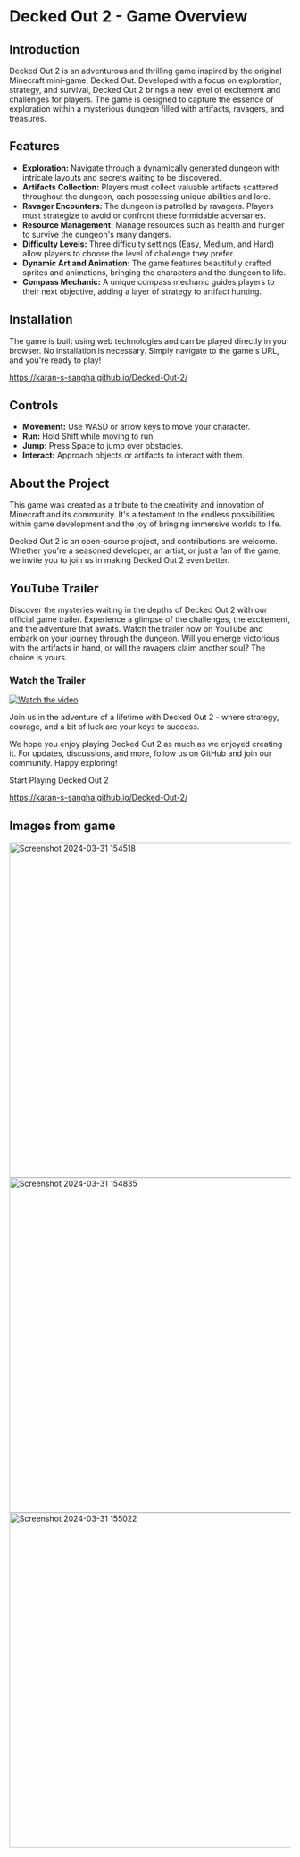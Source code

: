 # Decked Out 2 - Game Overview

## Introduction
Decked Out 2 is an adventurous and thrilling game inspired by the original Minecraft mini-game, Decked Out. Developed with a focus on exploration, strategy, and survival, Decked Out 2 brings a new level of excitement and challenges for players. The game is designed to capture the essence of exploration within a mysterious dungeon filled with artifacts, ravagers, and treasures.

## Features
- **Exploration:** Navigate through a dynamically generated dungeon with intricate layouts and secrets waiting to be discovered.
- **Artifacts Collection:** Players must collect valuable artifacts scattered throughout the dungeon, each possessing unique abilities and lore.
- **Ravager Encounters:** The dungeon is patrolled by ravagers. Players must strategize to avoid or confront these formidable adversaries.
- **Resource Management:** Manage resources such as health and hunger to survive the dungeon's many dangers.
- **Difficulty Levels:** Three difficulty settings (Easy, Medium, and Hard) allow players to choose the level of challenge they prefer.
- **Dynamic Art and Animation:** The game features beautifully crafted sprites and animations, bringing the characters and the dungeon to life.
- **Compass Mechanic:** A unique compass mechanic guides players to their next objective, adding a layer of strategy to artifact hunting.

## Installation
The game is built using web technologies and can be played directly in your browser. No installation is necessary. Simply navigate to the game's URL, and you're ready to play!

https://karan-s-sangha.github.io/Decked-Out-2/

## Controls
- **Movement:** Use WASD or arrow keys to move your character.
- **Run:** Hold Shift while moving to run.
- **Jump:** Press Space to jump over obstacles.
- **Interact:** Approach objects or artifacts to interact with them.

## About the Project
This game was created as a tribute to the creativity and innovation of Minecraft and its community. It's a testament to the endless possibilities within game development and the joy of bringing immersive worlds to life.

Decked Out 2 is an open-source project, and contributions are welcome. Whether you're a seasoned developer, an artist, or just a fan of the game, we invite you to join us in making Decked Out 2 even better.

## YouTube Trailer
Discover the mysteries waiting in the depths of Decked Out 2 with our official game trailer. Experience a glimpse of the challenges, the excitement, and the adventure that awaits. Watch the trailer now on YouTube and embark on your journey through the dungeon. Will you emerge victorious with the artifacts in hand, or will the ravagers claim another soul? The choice is yours.

### Watch the Trailer

[![Watch the video](https://img.youtube.com/vi/twIb8laOm_U/0.jpg)](https://www.youtube.com/watch?v=twIb8laOm_U)


Join us in the adventure of a lifetime with Decked Out 2 - where strategy, courage, and a bit of luck are your keys to success.

We hope you enjoy playing Decked Out 2 as much as we enjoyed creating it. For updates, discussions, and more, follow us on GitHub and join our community. Happy exploring!

Start Playing Decked Out 2

https://karan-s-sangha.github.io/Decked-Out-2/


## Images from game
<img width="600" alt="Screenshot 2024-03-31 154518" src="https://github.com/karan-s-sangha/Decked-Out-2/assets/122415428/14fd7a84-89d5-41c9-bf7c-9a0c4db2be24">
<img width="600" alt="Screenshot 2024-03-31 154835" src="https://github.com/karan-s-sangha/Decked-Out-2/assets/122415428/de3b91c8-17e4-450e-b99c-301bd5330294">
<img width="600" alt="Screenshot 2024-03-31 155022" src="https://github.com/karan-s-sangha/Decked-Out-2/assets/122415428/5b22ecae-b7a0-4f85-b566-b93d4de79ad3">

